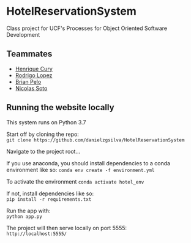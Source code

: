 # HotelReservationSystem

Class project for UCF's Processes for Object Oriented Software Development

## Teammates
- [Henrique Cury](https://github.com/HCury)
- [Rodrigo Lopez](https://github.com/RodiLop)
- [Brian Pelo](https://github.com/Brianpelo)
- [Nicolas Soto](https://github.com/nsoto0216)

## Running the website locally
This system runs on Python 3.7

Start off by cloning the repo:  
`git clone https://github.com/danielzgsilva/HotelReservationSystem`

Navigate to the project root...

If you use anaconda, you should install dependencies to a conda environment like so:
`conda env create -f environment.yml`

To activate the environment 
`conda activate hotel_env`

If not, install dependencies like so:  
`pip install -r requirements.txt`

Run the app with:  
`python app.py`

The project will then serve locally on port 5555:  
`http://localhost:5555/`
